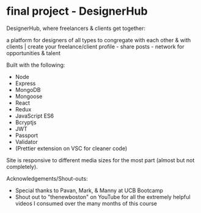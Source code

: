 # final project - DesignerHub

DesignerHub, where freelancers & clients get together:

a platform for designers of all types to congregate with each other & with clients | create your freelance/client profile - share posts - network for opportunities & talent

Built with the following:

- Node
- Express
- MongoDB
- Mongoose
- React
- Redux
- JavaScript ES6
- Bcryptjs
- JWT
- Passport
- Validator
- (Prettier extension on VSC for cleaner code)

Site is responsive to different media sizes for the most part (almost but not completely).

Acknowledgements/Shout-outs:

- Special thanks to Pavan, Mark, & Manny at UCB Bootcamp
- Shout out to "thenewboston" on YouTube for all the extremely helpful videos I consumed over the many months of this course
